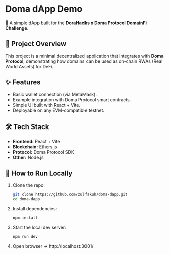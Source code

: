 # Doma dApp Demo

🚀 A simple dApp built for the **DoraHacks x Doma Protocol DomainFi Challenge**.

## 📌 Project Overview
This project is a minimal decentralized application that integrates with **Doma Protocol**, demonstrating how domains can be used as on-chain RWAs (Real World Assets) for DeFi.

## ✨ Features
- Basic wallet connection (via MetaMask).
- Example integration with Doma Protocol smart contracts.
- Simple UI built with React + Vite.
- Deployable on any EVM-compatible testnet.

## 🛠️ Tech Stack
- **Frontend:** React + Vite
- **Blockchain:** Ethers.js
- **Protocol:** Doma Protocol SDK
- **Other:** Node.js

## 🚀 How to Run Locally
1. Clone the repo:
   ```bash
   git clone https://github.com/zulfakuh/doma-dapp.git
   cd doma-dapp
2. Install dependencies:
   ```bash
   npm install
3. Start the local dev server:
   ```bash
   npm run dev
4. Open browser →  http://localhost:3001/

